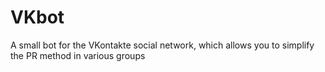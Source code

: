 # VKbot
A small bot for the VKontakte social network, which allows you to simplify the PR method in various groups
